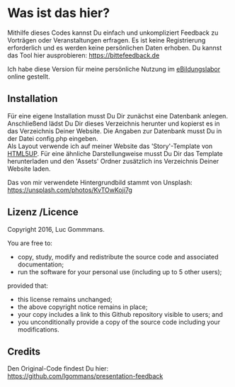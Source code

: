 # Was ist das hier?

Mithilfe dieses Codes kannst Du einfach und unkompliziert Feedback zu Vorträgen oder Veranstaltungen erfragen. Es ist keine Registrierung erforderlich und es werden keine persönlichen Daten erhoben. Du kannst das Tool hier ausprobieren: https://bittefeedback.de

Ich habe diese Version für meine persönliche Nutzung im [eBildungslabor](https://ebildungslabor.de) online gestellt. 

## Installation

Für eine eigene Installation musst Du Dir zunächst eine Datenbank anlegen. Anschließend lädst Du Dir dieses Verzeichnis herunter und kopierst es in das Verzeichnis Deiner Website. Die Angaben zur Datenbank musst Du in der Datei config.php eingeben.  
Als Layout verwende ich auf meiner Website das 'Story'-Template von [HTML5UP](https://html5up.net/). Für eine ähnliche Darstellungweise musst Du Dir das Template herunterladen und den 'Assets' Ordner zusätzlich ins Verzeichnis Deiner Website laden.

Das von mir verwendete Hintergrundbild stammt von Unsplash: https://unsplash.com/photos/KvTOwKoji7g

## Lizenz /Licence

Copyright 2016, Luc Gommmans.

You are free to:

- copy, study, modify and redistribute the source code and associated
  documentation;
- run the software for your personal use (including up to 5 other users);

provided that:

- this license remains unchanged;
- the above copyright notice remains in place;
- your copy includes a link to this Github repository visible to users; and
- you unconditionally provide a copy of the source code including your
  modifications.

## Credits

Den Original-Code findest Du hier: https://github.com/lgommans/presentation-feedback



